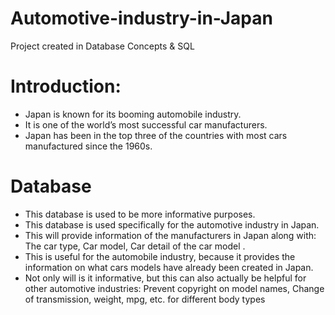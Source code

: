 # Automotive-industry-in-Japan
Project created in Database Concepts & SQL
# Introduction: 
- Japan is known for its booming automobile industry. 
- It is one of the world’s most successful car manufacturers.
- Japan has been in the top three of the countries with most cars manufactured since the 1960s.
# Database
- This database is used to be more informative purposes. 
- This database is used specifically for the automotive industry in Japan. 
- This will provide information of the manufacturers in Japan along with: The car type, Car model, Car detail of the car model . 
- This is useful for the automobile industry, because it provides the information on what cars models have already been created in Japan.
- Not only will is it informative, but this can also actually be helpful for other automotive industries:
  Prevent copyright on model names, Change of transmission, weight, mpg, etc. for different body types


